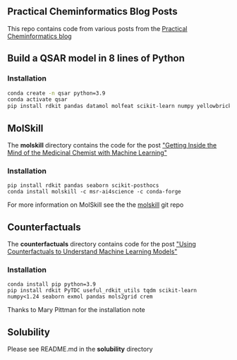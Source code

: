 ## Practical Cheminformatics Blog Posts

This repo contains code from various posts from the [Practical Cheminformatics blog](https://practicalcheminformatics.blogspot.com)

## Build a QSAR model in 8 lines of Python
### Installation
```bash
conda create -n qsar python=3.9
conda activate qsar
pip install rdkit pandas datamol molfeat scikit-learn numpy yellowbrick jupyter
```

## MolSkill

The **molskill** directory contains the code for the post ["Getting Inside the Mind of the Medicinal Chemist with Machine Learning"](https://practicalcheminformatics.blogspot.com/2023/04/getting-inside-mind-of-medicinal.html)
### Installation
```
pip install rdkit pandas seaborn scikit-posthocs
conda install molskill -c msr-ai4science -c conda-forge
```
For more information on MolSkill see the the [molskill](https://github.com/microsoft/molskill) git repo

## Counterfactuals

The **counterfactuals** directory contains code for the post ["Using Counterfactuals to Understand Machine Learning Models"](https://practicalcheminformatics.blogspot.com/2023/05/using-counterfactuals-to-understand.html)
### Installation
```
conda install pip python=3.9
pip install rdkit PyTDC useful_rdkit_utils tqdm scikit-learn numpy<1.24 seaborn exmol pandas mols2grid crem
```
Thanks to Mary Pittman for the installation note

## Solubility

Please see README.md in the **solubility** directory



